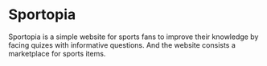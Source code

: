# Sportopia
Sportopia is a simple website for sports fans to improve their knowledge by facing quizes with informative questions. And the website consists a marketplace for sports items.
